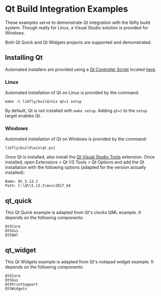 # Qt Build Integration Examples

These examples serve to demonstrate Qt integration with the libfly build system.
Though really for Linux, a Visual Studio solution is provided for Windows.

Both Qt Quick and Qt Widgets projects are supported and demonstrated.

## Installing Qt

Automated installers are provided using a [Qt Controller Script](https://doc.qt.io/qtinstallerframework/noninteractive.html)
located [here](../build/ci/qt.js).

### Linux

Automated installation of Qt on Linux is provided by the command:

    make -C libfly/build/nix qt=1 setup

By default, Qt is not installed with `make setup`. Adding `qt=1` to the `setup`
target enables Qt.

### Windows

Automated installation of Qt on Windows is provided by the command:

    libfly\build\win\qt.ps1

Once Qt is installed, also install the [Qt Visual Studio Tools](https://marketplace.visualstudio.com/items?itemName=TheQtCompany.QtVisualStudioTools2019)
extension. Once installed, open Extensions > Qt VS Tools > Qt Options and add
the Qt installation with the following options (adapted for the version actually
installed):

    Name: Qt_5.13.2
    Path: C:\Qt\5.13.2\msvc2017_64

## qt_quick

This Qt Quick example is adapted from Qt's clocks QML example. It depends on the
following components:

    Qt5Core
    Qt5Gui
    Qt5Qml

## qt_widget

This Qt Widgets example is adapted from Qt's notepad widget example. It depends
on the following components:

    Qt5Core
    Qt5Gui
    Qt5PrintSupport
    Qt5Widgets
